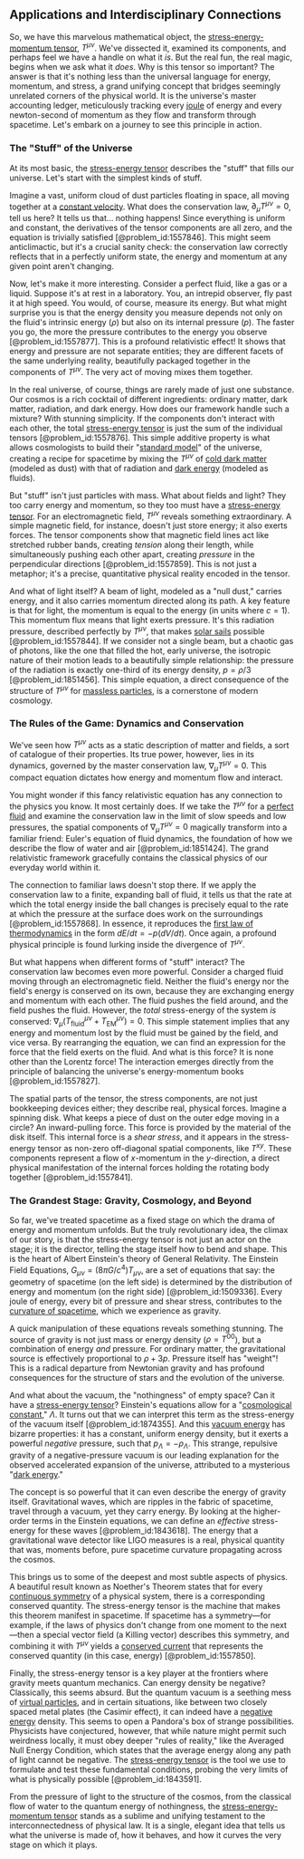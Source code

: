 ## Applications and Interdisciplinary Connections

So, we have this marvelous mathematical object, the [stress-energy-momentum tensor](@article_id:203408), $T^{\mu\nu}$. We've dissected it, examined its components, and perhaps feel we have a handle on what it *is*. But the real fun, the real magic, begins when we ask what it *does*. Why is this tensor so important? The answer is that it's nothing less than the universal language for energy, momentum, and stress, a grand unifying concept that bridges seemingly unrelated corners of the physical world. It is the universe's master accounting ledger, meticulously tracking every [joule](@article_id:147193) of energy and every newton-second of momentum as they flow and transform through spacetime. Let's embark on a journey to see this principle in action.

### The "Stuff" of the Universe

At its most basic, the [stress-energy tensor](@article_id:146050) describes the "stuff" that fills our universe. Let's start with the simplest kinds of stuff.

Imagine a vast, uniform cloud of dust particles floating in space, all moving together at a [constant velocity](@article_id:170188). What does the conservation law, $\partial_\mu T^{\mu\nu} = 0$, tell us here? It tells us that... nothing happens! Since everything is uniform and constant, the derivatives of the tensor components are all zero, and the equation is trivially satisfied [@problem_id:1557846]. This might seem anticlimactic, but it's a crucial sanity check: the conservation law correctly reflects that in a perfectly uniform state, the energy and momentum at any given point aren't changing.

Now, let's make it more interesting. Consider a perfect fluid, like a gas or a liquid. Suppose it's at rest in a laboratory. You, an intrepid observer, fly past it at high speed. You would, of course, measure its energy. But what might surprise you is that the energy density you measure depends not only on the fluid's intrinsic energy ($\rho$) but also on its internal pressure ($p$). The faster you go, the more the pressure contributes to the energy you observe [@problem_id:1557877]. This is a profound relativistic effect! It shows that energy and pressure are not separate entities; they are different facets of the same underlying reality, beautifully packaged together in the components of $T^{\mu\nu}$. The very act of moving mixes them together.

In the real universe, of course, things are rarely made of just one substance. Our cosmos is a rich cocktail of different ingredients: ordinary matter, dark matter, radiation, and dark energy. How does our framework handle such a mixture? With stunning simplicity. If the components don't interact with each other, the total [stress-energy tensor](@article_id:146050) is just the sum of the individual tensors [@problem_id:1557876]. This simple additive property is what allows cosmologists to build their "[standard model](@article_id:136930)" of the universe, creating a recipe for spacetime by mixing the $T^{\mu\nu}$ of [cold dark matter](@article_id:157725) (modeled as dust) with that of radiation and [dark energy](@article_id:160629) (modeled as fluids).

But "stuff" isn't just particles with mass. What about fields and light? They too carry energy and momentum, so they too must have a [stress-energy tensor](@article_id:146050). For an electromagnetic field, $T^{\mu\nu}$ reveals something extraordinary. A simple magnetic field, for instance, doesn't just store energy; it also exerts forces. The tensor components show that magnetic field lines act like stretched rubber bands, creating *tension* along their length, while simultaneously pushing each other apart, creating *pressure* in the perpendicular directions [@problem_id:1557859]. This is not just a metaphor; it's a precise, quantitative physical reality encoded in the tensor.

And what of light itself? A beam of light, modeled as a "null dust," carries energy, and it also carries momentum directed along its path. A key feature is that for light, the momentum is equal to the energy (in units where $c=1$). This momentum flux means that light exerts pressure. It's this radiation pressure, described perfectly by $T^{\mu\nu}$, that makes [solar sails](@article_id:273345) possible [@problem_id:1557844]. If we consider not a single beam, but a chaotic gas of photons, like the one that filled the hot, early universe, the isotropic nature of their motion leads to a beautifully simple relationship: the pressure of the radiation is exactly one-third of its energy density, $p = \rho/3$ [@problem_id:1851456]. This simple equation, a direct consequence of the structure of $T^{\mu\nu}$ for [massless particles](@article_id:262930), is a cornerstone of modern cosmology.

### The Rules of the Game: Dynamics and Conservation

We've seen how $T^{\mu\nu}$ acts as a static description of matter and fields, a sort of catalogue of their properties. Its true power, however, lies in its dynamics, governed by the master conservation law, $\nabla_\mu T^{\mu\nu} = 0$. This compact equation dictates how energy and momentum flow and interact.

You might wonder if this fancy relativistic equation has any connection to the physics you know. It most certainly does. If we take the $T^{\mu\nu}$ for a [perfect fluid](@article_id:161415) and examine the conservation law in the limit of slow speeds and low pressures, the spatial components of $\nabla_\mu T^{\mu\nu} = 0$ magically transform into a familiar friend: Euler's equation of fluid dynamics, the foundation of how we describe the flow of water and air [@problem_id:1851424]. The grand relativistic framework gracefully contains the classical physics of our everyday world within it.

The connection to familiar laws doesn't stop there. If we apply the conservation law to a finite, expanding ball of fluid, it tells us that the rate at which the total energy inside the ball changes is precisely equal to the rate at which the pressure at the surface does work on the surroundings [@problem_id:1557868]. In essence, it reproduces the [first law of thermodynamics](@article_id:145991) in the form $dE/dt = -p(dV/dt)$. Once again, a profound physical principle is found lurking inside the divergence of $T^{\mu\nu}$.

But what happens when different forms of "stuff" interact? The conservation law becomes even more powerful. Consider a charged fluid moving through an electromagnetic field. Neither the fluid's energy nor the field's energy is conserved on its own, because they are exchanging energy and momentum with each other. The fluid pushes the field around, and the field pushes the fluid. However, the *total* stress-energy of the system *is* conserved: $\nabla_\mu (T^{\mu\nu}_{\text{fluid}} + T^{\mu\nu}_{\text{EM}}) = 0$. This simple statement implies that any energy and momentum lost by the fluid must be gained by the field, and vice versa. By rearranging the equation, we can find an expression for the force that the field exerts on the fluid. And what is this force? It is none other than the Lorentz force! The interaction emerges directly from the principle of balancing the universe's energy-momentum books [@problem_id:1557827].

The spatial parts of the tensor, the stress components, are not just bookkeeping devices either; they describe real, physical forces. Imagine a spinning disk. What keeps a piece of dust on the outer edge moving in a circle? An inward-pulling force. This force is provided by the material of the disk itself. This internal force is a *shear stress*, and it appears in the stress-energy tensor as non-zero off-diagonal spatial components, like $T^{xy}$. These components represent a flow of $x$-momentum in the $y$-direction, a direct physical manifestation of the internal forces holding the rotating body together [@problem_id:1557841].

### The Grandest Stage: Gravity, Cosmology, and Beyond

So far, we've treated spacetime as a fixed stage on which the drama of energy and momentum unfolds. But the truly revolutionary idea, the climax of our story, is that the stress-energy tensor is not just an actor on the stage; it is the director, telling the stage itself how to bend and shape. This is the heart of Albert Einstein's theory of General Relativity. The Einstein Field Equations, $G_{\mu\nu} = (8\pi G/c^4) T_{\mu\nu}$, are a set of equations that say: the geometry of spacetime (on the left side) is determined by the distribution of energy and momentum (on the right side) [@problem_id:1509336]. Every joule of energy, every bit of pressure and shear stress, contributes to the [curvature of spacetime](@article_id:188986), which we experience as gravity.

A quick manipulation of these equations reveals something stunning. The source of gravity is not just mass or energy density ($\rho = T^{00}$), but a combination of energy *and* pressure. For ordinary matter, the gravitational source is effectively proportional to $\rho + 3p$. Pressure itself has "weight"! This is a radical departure from Newtonian gravity and has profound consequences for the structure of stars and the evolution of the universe.

And what about the vacuum, the "nothingness" of empty space? Can it have a [stress-energy tensor](@article_id:146050)? Einstein's equations allow for a "[cosmological constant](@article_id:158803)," $\Lambda$. It turns out that we can interpret this term as the stress-energy of the vacuum itself [@problem_id:1874355]. And this [vacuum energy](@article_id:154573) has bizarre properties: it has a constant, uniform energy density, but it exerts a powerful *negative* pressure, such that $p_\Lambda = -\rho_\Lambda$. This strange, repulsive gravity of a negative-pressure vacuum is our leading explanation for the observed accelerated expansion of the universe, attributed to a mysterious "[dark energy](@article_id:160629)."

The concept is so powerful that it can even describe the energy of gravity itself. Gravitational waves, which are ripples in the fabric of spacetime, travel through a vacuum, yet they carry energy. By looking at the higher-order terms in the Einstein equations, we can define an *effective* stress-energy for these waves [@problem_id:1843618]. The energy that a gravitational wave detector like LIGO measures is a real, physical quantity that was, moments before, pure spacetime curvature propagating across the cosmos.

This brings us to some of the deepest and most subtle aspects of physics. A beautiful result known as Noether's Theorem states that for every [continuous symmetry](@article_id:136763) of a physical system, there is a corresponding conserved quantity. The stress-energy tensor is the machine that makes this theorem manifest in spacetime. If spacetime has a symmetry—for example, if the laws of physics don't change from one moment to the next—then a special vector field (a Killing vector) describes this symmetry, and combining it with $T^{\mu\nu}$ yields a [conserved current](@article_id:148472) that represents the conserved quantity (in this case, energy) [@problem_id:1557850].

Finally, the stress-energy tensor is a key player at the frontiers where gravity meets quantum mechanics. Can energy density be negative? Classically, this seems absurd. But the quantum vacuum is a seething mess of [virtual particles](@article_id:147465), and in certain situations, like between two closely spaced metal plates (the Casimir effect), it can indeed have a [negative energy](@article_id:161048) density. This seems to open a Pandora's box of strange possibilities. Physicists have conjectured, however, that while nature might permit such weirdness locally, it must obey deeper "rules of reality," like the Averaged Null Energy Condition, which states that the average energy along any path of light cannot be negative. The [stress-energy tensor](@article_id:146050) is the tool we use to formulate and test these fundamental conditions, probing the very limits of what is physically possible [@problem_id:1843591].

From the pressure of light to the structure of the cosmos, from the classical flow of water to the quantum energy of nothingness, the [stress-energy-momentum tensor](@article_id:203408) stands as a sublime and unifying testament to the interconnectedness of physical law. It is a single, elegant idea that tells us what the universe is made of, how it behaves, and how it curves the very stage on which it plays.